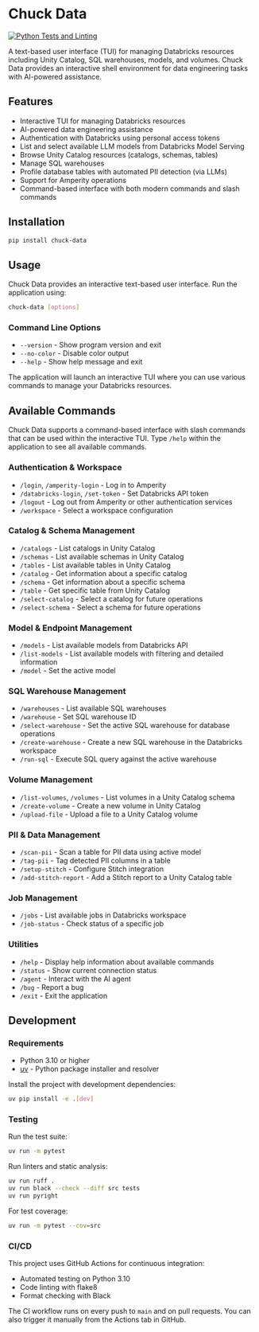 # Chuck Data

[![Python Tests and Linting](https://github.com/amperity/chuck-data/actions/workflows/python-tests.yml/badge.svg)](https://github.com/amperity/chuck-data/actions/workflows/python-tests.yml)

A text-based user interface (TUI) for managing Databricks resources including Unity Catalog, SQL warehouses, models, and volumes. Chuck Data provides an interactive shell environment for data engineering tasks with AI-powered assistance.

## Features

- Interactive TUI for managing Databricks resources
- AI-powered data engineering assistance
- Authentication with Databricks using personal access tokens
- List and select available LLM models from Databricks Model Serving
- Browse Unity Catalog resources (catalogs, schemas, tables)
- Manage SQL warehouses
- Profile database tables with automated PII detection (via LLMs)
- Support for Amperity operations
- Command-based interface with both modern commands and slash commands

## Installation

```bash
pip install chuck-data
```

## Usage

Chuck Data provides an interactive text-based user interface. Run the application using:

```bash
chuck-data [options]
```

### Command Line Options

- `--version` - Show program version and exit
- `--no-color` - Disable color output
- `--help` - Show help message and exit

The application will launch an interactive TUI where you can use various commands to manage your Databricks resources.

## Available Commands

Chuck Data supports a command-based interface with slash commands that can be used within the interactive TUI. Type `/help` within the application to see all available commands.

### Authentication & Workspace
- `/login`, `/amperity-login` - Log in to Amperity
- `/databricks-login`, `/set-token` - Set Databricks API token
- `/logout` - Log out from Amperity or other authentication services
- `/workspace` - Select a workspace configuration

### Catalog & Schema Management
- `/catalogs` - List catalogs in Unity Catalog
- `/schemas` - List available schemas in Unity Catalog
- `/tables` - List available tables in Unity Catalog
- `/catalog` - Get information about a specific catalog
- `/schema` - Get information about a specific schema
- `/table` - Get specific table from Unity Catalog
- `/select-catalog` - Select a catalog for future operations
- `/select-schema` - Select a schema for future operations

### Model & Endpoint Management
- `/models` - List available models from Databricks API
- `/list-models` - List available models with filtering and detailed information
- `/model` - Set the active model

### SQL Warehouse Management
- `/warehouses` - List available SQL warehouses
- `/warehouse` - Set SQL warehouse ID
- `/select-warehouse` - Set the active SQL warehouse for database operations
- `/create-warehouse` - Create a new SQL warehouse in the Databricks workspace
- `/run-sql` - Execute SQL query against the active warehouse

### Volume Management
- `/list-volumes`, `/volumes` - List volumes in a Unity Catalog schema
- `/create-volume` - Create a new volume in Unity Catalog
- `/upload-file` - Upload a file to a Unity Catalog volume

### PII & Data Management
- `/scan-pii` - Scan a table for PII data using active model
- `/tag-pii` - Tag detected PII columns in a table
- `/setup-stitch` - Configure Stitch integration
- `/add-stitch-report` - Add a Stitch report to a Unity Catalog table

### Job Management
- `/jobs` - List available jobs in Databricks workspace
- `/job-status` - Check status of a specific job

### Utilities
- `/help` - Display help information about available commands
- `/status` - Show current connection status
- `/agent` - Interact with the AI agent
- `/bug` - Report a bug
- `/exit` - Exit the application

## Development

### Requirements

- Python 3.10 or higher
- [uv](https://github.com/astral-sh/uv) - Python package installer and resolver

Install the project with development dependencies:

```bash
uv pip install -e .[dev]
```

### Testing

Run the test suite:

```bash
uv run -m pytest
```

Run linters and static analysis:

```bash
uv run ruff .
uv run black --check --diff src tests
uv run pyright
```

For test coverage:

```bash
uv run -m pytest --cov=src
```

### CI/CD

This project uses GitHub Actions for continuous integration:

- Automated testing on Python 3.10
- Code linting with flake8
- Format checking with Black

The CI workflow runs on every push to `main` and on pull requests. You can also trigger it manually from the Actions tab in GitHub.
